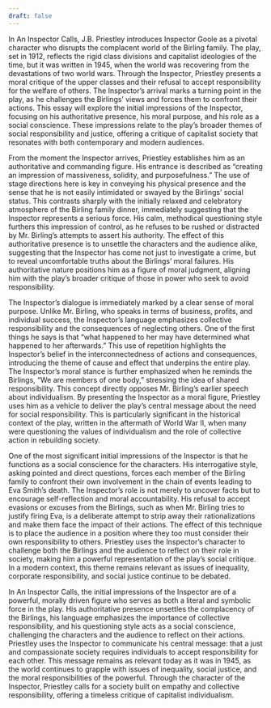 ```yaml
---
draft: false
---
```

In An Inspector Calls, J.B. Priestley introduces Inspector Goole as a pivotal character who disrupts the complacent world of the Birling family. The play, set in 1912, reflects the rigid class divisions and capitalist ideologies of the time, but it was written in 1945, when the world was recovering from the devastations of two world wars. Through the Inspector, Priestley presents a moral critique of the upper classes and their refusal to accept responsibility for the welfare of others. The Inspector’s arrival marks a turning point in the play, as he challenges the Birlings’ views and forces them to confront their actions. This essay will explore the initial impressions of the Inspector, focusing on his authoritative presence, his moral purpose, and his role as a social conscience. These impressions relate to the play’s broader themes of social responsibility and justice, offering a critique of capitalist society that resonates with both contemporary and modern audiences.

From the moment the Inspector arrives, Priestley establishes him as an authoritative and commanding figure. His entrance is described as “creating an impression of massiveness, solidity, and purposefulness.” The use of stage directions here is key in conveying his physical presence and the sense that he is not easily intimidated or swayed by the Birlings’ social status. This contrasts sharply with the initially relaxed and celebratory atmosphere of the Birling family dinner, immediately suggesting that the Inspector represents a serious force. His calm, methodical questioning style furthers this impression of control, as he refuses to be rushed or distracted by Mr. Birling’s attempts to assert his authority. The effect of this authoritative presence is to unsettle the characters and the audience alike, suggesting that the Inspector has come not just to investigate a crime, but to reveal uncomfortable truths about the Birlings’ moral failures. His authoritative nature positions him as a figure of moral judgment, aligning him with the play’s broader critique of those in power who seek to avoid responsibility.

The Inspector’s dialogue is immediately marked by a clear sense of moral purpose. Unlike Mr. Birling, who speaks in terms of business, profits, and individual success, the Inspector’s language emphasizes collective responsibility and the consequences of neglecting others. One of the first things he says is that “what happened to her may have determined what happened to her afterwards.” This use of repetition highlights the Inspector’s belief in the interconnectedness of actions and consequences, introducing the theme of cause and effect that underpins the entire play. The Inspector’s moral stance is further emphasized when he reminds the Birlings, “We are members of one body,” stressing the idea of shared responsibility. This concept directly opposes Mr. Birling’s earlier speech about individualism. By presenting the Inspector as a moral figure, Priestley uses him as a vehicle to deliver the play’s central message about the need for social responsibility. This is particularly significant in the historical context of the play, written in the aftermath of World War II, when many were questioning the values of individualism and the role of collective action in rebuilding society.

One of the most significant initial impressions of the Inspector is that he functions as a social conscience for the characters. His interrogative style, asking pointed and direct questions, forces each member of the Birling family to confront their own involvement in the chain of events leading to Eva Smith’s death. The Inspector’s role is not merely to uncover facts but to encourage self-reflection and moral accountability. His refusal to accept evasions or excuses from the Birlings, such as when Mr. Birling tries to justify firing Eva, is a deliberate attempt to strip away their rationalizations and make them face the impact of their actions. The effect of this technique is to place the audience in a position where they too must consider their own responsibility to others. Priestley uses the Inspector’s character to challenge both the Birlings and the audience to reflect on their role in society, making him a powerful representation of the play’s social critique. In a modern context, this theme remains relevant as issues of inequality, corporate responsibility, and social justice continue to be debated.

In An Inspector Calls, the initial impressions of the Inspector are of a powerful, morally driven figure who serves as both a literal and symbolic force in the play. His authoritative presence unsettles the complacency of the Birlings, his language emphasizes the importance of collective responsibility, and his questioning style acts as a social conscience, challenging the characters and the audience to reflect on their actions. Priestley uses the Inspector to communicate his central message: that a just and compassionate society requires individuals to accept responsibility for each other. This message remains as relevant today as it was in 1945, as the world continues to grapple with issues of inequality, social justice, and the moral responsibilities of the powerful. Through the character of the Inspector, Priestley calls for a society built on empathy and collective responsibility, offering a timeless critique of capitalist individualism.